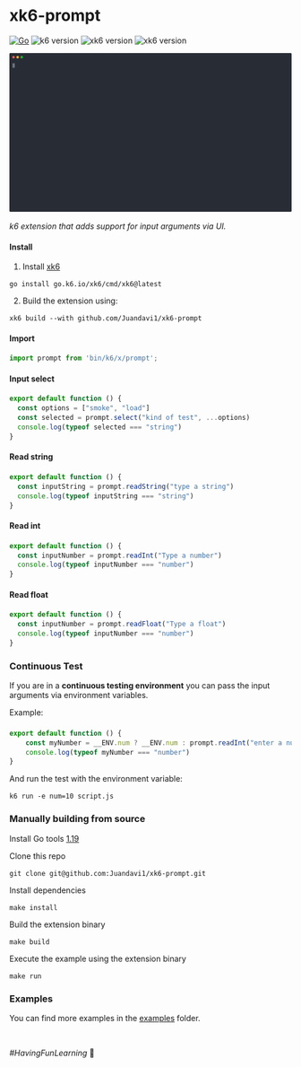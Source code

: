 # xk6-prompt

[![Go](https://github.com/Juandavi1/xk6-prompt/actions/workflows/go.yml/badge.svg?branch=main)](https://github.com/Juandavi1/xk6-prompt/actions/workflows/go.yml)
![k6 version](https://img.shields.io/badge/K6-v0.47.0-7d64ff)
![xk6 version](https://img.shields.io/badge/Xk6-v0.9.2-7d64ff)
![xk6 version](https://img.shields.io/badge/Go-v1.19-79d4fd)

![prompt_example](assets/prompt.svg)

_k6 extension that adds support for input arguments via UI._

#### Install

1. Install [xk6](https://github.com/grafana/xk6)
```console
go install go.k6.io/xk6/cmd/xk6@latest
```
2. Build the extension using:

```console
xk6 build --with github.com/Juandavi1/xk6-prompt
```

#### Import

```js
import prompt from 'bin/k6/x/prompt';
```


#### Input select
```js
export default function () {
  const options = ["smoke", "load"]
  const selected = prompt.select("kind of test", ...options)
  console.log(typeof selected === "string")
}
```

#### Read string
```js
export default function () {
  const inputString = prompt.readString("type a string")
  console.log(typeof inputString === "string")
}
```

#### Read int
```js
export default function () {
  const inputNumber = prompt.readInt("Type a number")
  console.log(typeof inputNumber === "number")
}
```

#### Read float
```js
export default function () {
  const inputNumber = prompt.readFloat("Type a float")
  console.log(typeof inputNumber === "number")
}
```

### Continuous Test

If you are in a **continuous testing environment** you can pass the input arguments via environment variables.

Example:

#### 
```js
export default function () {
    const myNumber = __ENV.num ? __ENV.num : prompt.readInt("enter a number")
    console.log(typeof myNumber === "number")
}
```

And run the test with the environment variable:

```console
k6 run -e num=10 script.js
```


### Manually building from source

Install Go tools [1.19](https://golang.org/doc/install)

Clone this repo 
```console
git clone git@github.com:Juandavi1/xk6-prompt.git
```

Install dependencies
```console
make install
```

Build the extension binary
```console
make build
```

Execute the example using the extension binary
```console
make run
```

### Examples 

You can find more examples in the [examples](examples) folder.

<br/>

*#HavingFunLearning* 🦾
